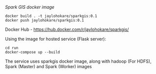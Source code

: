 *Spark GIS docker image*

```
docker build . -t jaylohokare/sparkgis:0.1
docker push jaylohokare/sparkgis:0.1
```

Docker Hub - https://hub.docker.com/r/jaylohokare/sparkgis/


Using the image for hosted service (Flask server):
```
cd run
docker-compose up --build
```

The service uses sparkgis docker image, along with hadoop (For HDFS), Spark (Master) and Spark (Worker) images
